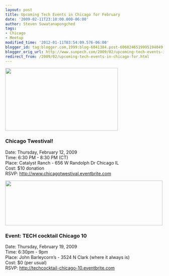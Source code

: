 ```yaml
---
layout: post
title: Upcoming Tech Events in Chicago for February
date: '2009-02-11T23:10:00.000-06:00'
author: Steven Suwatanapongched
tags:
- Chicago
- Meetup
modified_time: '2012-01-11T03:54:09.576-06:00'
blogger_id: tag:blogger.com,1999:blog-6841384.post-6068246519995194049
blogger_orig_url: http://www.sunpech.com/2009/02/upcoming-tech-events-in-chicago-for.html
redirect_from: /2009/02/upcoming-tech-events-in-chicago-for.html
---
```


<img alt="" border="0" src="http://images.eventbrite.com/logos/274022609.png" style="height: 200px; width: 358px;" />

### Chicago Twestival!

Date: Thursday, February 12, 2009<br />
Time: 6:30 PM - 8:30 PM (CT)<br />
Place: Catalyst Ranch - 656 W Randolph Dr Chicago IL<br />
Cost: $10 donation<br />
RSVP: <a href="http://www.chicagotwestival.eventbrite.com/">http://www.chicagotwestival.eventbrite.com</a>

<img alt="" border="0" src="http://farm4.static.flickr.com/3483/3215808421_a7f488d93c_o.jpg" style="height: 143px; width: 500px;" />

### Event: TECH cocktail Chicago 10
Date: Thursday, February 19, 2009<br />
Time: 6:30pm - 9pm<br />
Place: John Barleycorn’s - 3524 N Clark (where it always is)<br />
Cost: $0 (per usual)<br />
RSVP: <a href="http://techcocktail-chicago-10.eventbrite.com/">http://techcocktail-chicago-10.eventbrite.com</a>